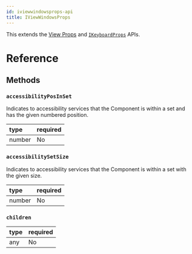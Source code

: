 ```yaml
---
id: iviewwindowsprops-api
title: IViewWindowsProps
---
```


This extends the [View Props](https://reactnative.dev/docs/view#props) and [`IKeyboardProps`](ikeyboardprops-api-windows.md) APIs.

# Reference

## Methods

### `accessibilityPosInSet`

Indicates to accessibility services that the Component is within a set and has the given numbered position.

| type | required |
|:--|:--|
| number | No |

### `accessibilitySetSize`

Indicates to accessibility services that the Component is within a set with the given size.

| type | required |
|:--|:--|
| number | No |

### `children`

| type | required |
|:--|:--|
| any | No |

